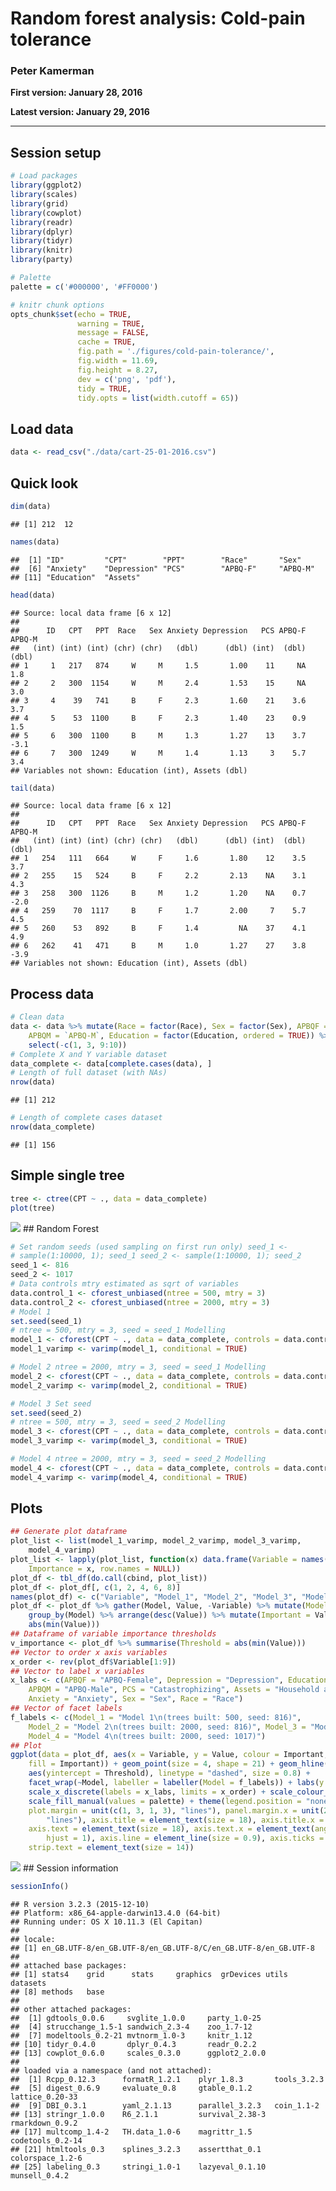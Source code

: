 Random forest analysis: Cold-pain tolerance
===========================================

### Peter Kamerman

**First version: January 28, 2016**

**Latest version: January 29, 2016**

------------------------------------------------------------------------

Session setup
-------------

``` r
# Load packages
library(ggplot2)
library(scales)
library(grid)
library(cowplot)
library(readr)
library(dplyr)
library(tidyr)
library(knitr)
library(party)

# Palette
palette = c('#000000', '#FF0000')

# knitr chunk options
opts_chunk$set(echo = TRUE,
               warning = TRUE,
               message = FALSE,
               cache = TRUE,
               fig.path = './figures/cold-pain-tolerance/',
               fig.width = 11.69,
               fig.height = 8.27,
               dev = c('png', 'pdf'),
               tidy = TRUE, 
               tidy.opts = list(width.cutoff = 65))
```

Load data
---------

``` r
data <- read_csv("./data/cart-25-01-2016.csv")
```

Quick look
----------

``` r
dim(data)
```

    ## [1] 212  12

``` r
names(data)
```

    ##  [1] "ID"         "CPT"        "PPT"        "Race"       "Sex"       
    ##  [6] "Anxiety"    "Depression" "PCS"        "APBQ-F"     "APBQ-M"    
    ## [11] "Education"  "Assets"

``` r
head(data)
```

    ## Source: local data frame [6 x 12]
    ## 
    ##      ID   CPT   PPT  Race   Sex Anxiety Depression   PCS APBQ-F APBQ-M
    ##   (int) (int) (int) (chr) (chr)   (dbl)      (dbl) (int)  (dbl)  (dbl)
    ## 1     1   217   874     W     M     1.5       1.00    11     NA    1.8
    ## 2     2   300  1154     W     M     2.4       1.53    15     NA    3.0
    ## 3     4    39   741     B     F     2.3       1.60    21    3.6    3.7
    ## 4     5    53  1100     B     F     2.3       1.40    23    0.9    1.5
    ## 5     6   300  1100     B     M     1.3       1.27    13    3.7   -3.1
    ## 6     7   300  1249     W     M     1.4       1.13     3    5.7    3.4
    ## Variables not shown: Education (int), Assets (dbl)

``` r
tail(data)
```

    ## Source: local data frame [6 x 12]
    ## 
    ##      ID   CPT   PPT  Race   Sex Anxiety Depression   PCS APBQ-F APBQ-M
    ##   (int) (int) (int) (chr) (chr)   (dbl)      (dbl) (int)  (dbl)  (dbl)
    ## 1   254   111   664     W     F     1.6       1.80    12    3.5    3.7
    ## 2   255    15   524     B     F     2.2       2.13    NA    3.1    4.3
    ## 3   258   300  1126     B     M     1.2       1.20    NA    0.7   -2.0
    ## 4   259    70  1117     B     F     1.7       2.00     7    5.7    4.5
    ## 5   260    53   892     B     F     1.4         NA    37    4.1    4.9
    ## 6   262    41   471     B     M     1.0       1.27    27    3.8   -3.9
    ## Variables not shown: Education (int), Assets (dbl)

Process data
------------

``` r
# Clean data
data <- data %>% mutate(Race = factor(Race), Sex = factor(Sex), APBQF = `APBQ-F`, 
    APBQM = `APBQ-M`, Education = factor(Education, ordered = TRUE)) %>% 
    select(-c(1, 3, 9:10))
# Complete X and Y variable dataset
data_complete <- data[complete.cases(data), ]
# Length of full dataset (with NAs)
nrow(data)
```

    ## [1] 212

``` r
# Length of complete cases dataset
nrow(data_complete)
```

    ## [1] 156

Simple single tree
------------------

``` r
tree <- ctree(CPT ~ ., data = data_complete)
plot(tree)
```

![](./figures/cold-pain-tolerance/single_tree-1.png)
 \#\# Random Forest

``` r
# Set random seeds (used sampling on first run only) seed_1 <-
# sample(1:10000, 1); seed_1 seed_2 <- sample(1:10000, 1); seed_2
seed_1 <- 816
seed_2 <- 1017
# Data controls mtry estimated as sqrt of variables
data.control_1 <- cforest_unbiased(ntree = 500, mtry = 3)
data.control_2 <- cforest_unbiased(ntree = 2000, mtry = 3)
# Model 1
set.seed(seed_1)
# ntree = 500, mtry = 3, seed = seed_1 Modelling
model_1 <- cforest(CPT ~ ., data = data_complete, controls = data.control_1)
model_1_varimp <- varimp(model_1, conditional = TRUE)

# Model 2 ntree = 2000, mtry = 3, seed = seed_1 Modelling
model_2 <- cforest(CPT ~ ., data = data_complete, controls = data.control_2)
model_2_varimp <- varimp(model_2, conditional = TRUE)

# Model 3 Set seed
set.seed(seed_2)
# ntree = 500, mtry = 3, seed = seed_2 Modelling
model_3 <- cforest(CPT ~ ., data = data_complete, controls = data.control_1)
model_3_varimp <- varimp(model_3, conditional = TRUE)

# Model 4 ntree = 2000, mtry = 3, seed = seed_2 Modelling
model_4 <- cforest(CPT ~ ., data = data_complete, controls = data.control_2)
model_4_varimp <- varimp(model_4, conditional = TRUE)
```

Plots
-----

``` r
## Generate plot dataframe
plot_list <- list(model_1_varimp, model_2_varimp, model_3_varimp, 
    model_4_varimp)
plot_list <- lapply(plot_list, function(x) data.frame(Variable = names(x), 
    Importance = x, row.names = NULL))
plot_df <- tbl_df(do.call(cbind, plot_list))
plot_df <- plot_df[, c(1, 2, 4, 6, 8)]
names(plot_df) <- c("Variable", "Model_1", "Model_2", "Model_3", "Model_4")
plot_df <- plot_df %>% gather(Model, Value, -Variable) %>% mutate(Model = factor(Model)) %>% 
    group_by(Model) %>% arrange(desc(Value)) %>% mutate(Important = Value >= 
    abs(min(Value)))
## Dataframe of variable importance thresholds
v_importance <- plot_df %>% summarise(Threshold = abs(min(Value)))
## Vector to order x axis variables
x_order <- rev(plot_df$Variable[1:9])
## Vector to label x variables
x_labs <- c(APBQF = "APBQ-Female", Depression = "Depression", Education = "Education", 
    APBQM = "APBQ-Male", PCS = "Catastrophizing", Assets = "Household assets", 
    Anxiety = "Anxiety", Sex = "Sex", Race = "Race")
## Vector of facet labels
f_labels <- c(Model_1 = "Model 1\n(trees built: 500, seed: 816)", 
    Model_2 = "Model 2\n(trees built: 2000, seed: 816)", Model_3 = "Model 3\n(trees built: 500, seed: 1017)", 
    Model_4 = "Model 4\n(trees built: 2000, seed: 1017)")
## Plot
ggplot(data = plot_df, aes(x = Variable, y = Value, colour = Important, 
    fill = Important)) + geom_point(size = 4, shape = 21) + geom_hline(data = v_importance, 
    aes(yintercept = Threshold), linetype = "dashed", size = 0.8) + 
    facet_wrap(~Model, labeller = labeller(Model = f_labels)) + labs(y = "Variable importance (arbitrary units)\n") + 
    scale_x_discrete(labels = x_labs, limits = x_order) + scale_colour_manual(values = palette) + 
    scale_fill_manual(values = palette) + theme(legend.position = "none", 
    plot.margin = unit(c(1, 3, 1, 3), "lines"), panel.margin.x = unit(2, 
        "lines"), axis.title = element_text(size = 18), axis.title.x = element_blank(), 
    axis.text = element_text(size = 18), axis.text.x = element_text(angle = 30, 
        hjust = 1), axis.line = element_line(size = 0.9), axis.ticks = element_line(size = 0.9), 
    strip.text = element_text(size = 14))
```

![](./figures/cold-pain-tolerance/plot-1.png)
 \#\# Session information

``` r
sessionInfo()
```

    ## R version 3.2.3 (2015-12-10)
    ## Platform: x86_64-apple-darwin13.4.0 (64-bit)
    ## Running under: OS X 10.11.3 (El Capitan)
    ## 
    ## locale:
    ## [1] en_GB.UTF-8/en_GB.UTF-8/en_GB.UTF-8/C/en_GB.UTF-8/en_GB.UTF-8
    ## 
    ## attached base packages:
    ## [1] stats4    grid      stats     graphics  grDevices utils     datasets 
    ## [8] methods   base     
    ## 
    ## other attached packages:
    ##  [1] gdtools_0.0.6     svglite_1.0.0     party_1.0-25     
    ##  [4] strucchange_1.5-1 sandwich_2.3-4    zoo_1.7-12       
    ##  [7] modeltools_0.2-21 mvtnorm_1.0-3     knitr_1.12       
    ## [10] tidyr_0.4.0       dplyr_0.4.3       readr_0.2.2      
    ## [13] cowplot_0.6.0     scales_0.3.0      ggplot2_2.0.0    
    ## 
    ## loaded via a namespace (and not attached):
    ##  [1] Rcpp_0.12.3      formatR_1.2.1    plyr_1.8.3       tools_3.2.3     
    ##  [5] digest_0.6.9     evaluate_0.8     gtable_0.1.2     lattice_0.20-33 
    ##  [9] DBI_0.3.1        yaml_2.1.13      parallel_3.2.3   coin_1.1-2      
    ## [13] stringr_1.0.0    R6_2.1.1         survival_2.38-3  rmarkdown_0.9.2 
    ## [17] multcomp_1.4-2   TH.data_1.0-6    magrittr_1.5     codetools_0.2-14
    ## [21] htmltools_0.3    splines_3.2.3    assertthat_0.1   colorspace_1.2-6
    ## [25] labeling_0.3     stringi_1.0-1    lazyeval_0.1.10  munsell_0.4.2
